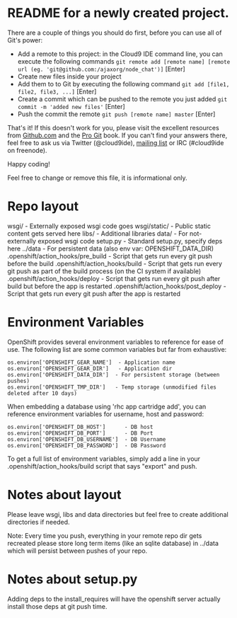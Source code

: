 # README for a newly created project.

There are a couple of things you should do first, before you can use all of Git's power:

  * Add a remote to this project: in the Cloud9 IDE command line, you can execute the following commands
    `git remote add [remote name] [remote url (eg. 'git@github.com:/ajaxorg/node_chat')]` [Enter]
  * Create new files inside your project
  * Add them to to Git by executing the following command
    `git add [file1, file2, file3, ...]` [Enter]
  * Create a commit which can be pushed to the remote you just added
    `git commit -m 'added new files'` [Enter]
  * Push the commit the remote
    `git push [remote name] master` [Enter]

That's it! If this doesn't work for you, please visit the excellent resources from [Github.com](http://help.github.com) and the [Pro Git](http://http://progit.org/book/) book.
If you can't find your answers there, feel free to ask us via Twitter (@cloud9ide), [mailing list](groups.google.com/group/cloud9-ide) or IRC (#cloud9ide on freenode).

Happy coding!


Feel free to change or remove this file, it is informational only.

Repo layout
===========
wsgi/ - Externally exposed wsgi code goes
wsgi/static/ - Public static content gets served here
libs/ - Additional libraries
data/ - For not-externally exposed wsgi code
setup.py - Standard setup.py, specify deps here
../data - For persistent data (also env var: OPENSHIFT_DATA_DIR)
.openshift/action_hooks/pre_build - Script that gets run every git push before the build
.openshift/action_hooks/build - Script that gets run every git push as part of the build process (on the CI system if available)
.openshift/action_hooks/deploy - Script that gets run every git push after build but before the app is restarted
.openshift/action_hooks/post_deploy - Script that gets run every git push after the app is restarted


Environment Variables
=====================

OpenShift provides several environment variables to reference for ease
of use.  The following list are some common variables but far from exhaustive:

    os.environ['OPENSHIFT_GEAR_NAME']  - Application name
    os.environ['OPENSHIFT_GEAR_DIR']   - Application dir
    os.environ['OPENSHIFT_DATA_DIR']  - For persistent storage (between pushes)
    os.environ['OPENSHIFT_TMP_DIR']   - Temp storage (unmodified files deleted after 10 days)

When embedding a database using 'rhc app cartridge add', you can reference environment
variables for username, host and password:

    os.environ['OPENSHIFT_DB_HOST']      - DB host
    os.environ['OPENSHIFT_DB_PORT']      - DB Port
    os.environ['OPENSHIFT_DB_USERNAME']  - DB Username
    os.environ['OPENSHIFT_DB_PASSWORD']  - DB Password

To get a full list of environment variables, simply add a line in your
.openshift/action_hooks/build script that says "export" and push.


Notes about layout
==================
Please leave wsgi, libs and data directories but feel free to create additional
directories if needed.

Note: Every time you push, everything in your remote repo dir gets recreated
please store long term items (like an sqlite database) in ../data which will
persist between pushes of your repo.


Notes about setup.py
====================

Adding deps to the install_requires will have the openshift server actually
install those deps at git push time.
